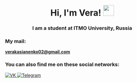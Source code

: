 <h1 align="center">Hi, I'm Vera!
<img src="https://sun9-26.userapi.com/AwenQCVhfd6Ooa5QG-4LyCo1lvUXksTfw5lIrQ/Q0VWGg8ChOs.png" height="35"/></h1>
<h3 align="center">I am a student at ITMO University, Russia</h3>

### My mail:
**verakasianenko02@gmail.com**

### You can also find me on these social networks:

<a href="https://vk.com/vero_caballero">
   <img top="0" src="https://img.shields.io/badge/VK-%231572B6.svg?style=for-the-badge&logo=Vk&logoColor=white" alt="VK" target="_blank" margin-left="10px">
</a>
<a href="https://t.me/vero_caballero">
   <img top="0" src="https://img.shields.io/badge/telegram-%2320232a.svg?style=for-the-badge&logo=Telegram&logoColor=white" alt="Telegram" target="_blank" margin-left="10px">
</a>
